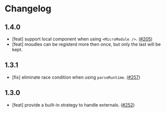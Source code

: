 # Changelog

## 1.4.0

- [feat] support local component when using `<MicroModule />`. ([#205](https://github.com/ice-lab/icestark/issues/205))
- [feat] moudles can be registerd more then once, but only the last will be kept.
## 1.3.1

- [fix] eliminate race condition when using `parseRuntime`. ([#257](https://github.com/ice-lab/icestark/issues/257))

## 1.3.0

- [feat] provide a built-in strategy to handle externals. ([#252](https://github.com/ice-lab/icestark/issues/252))

